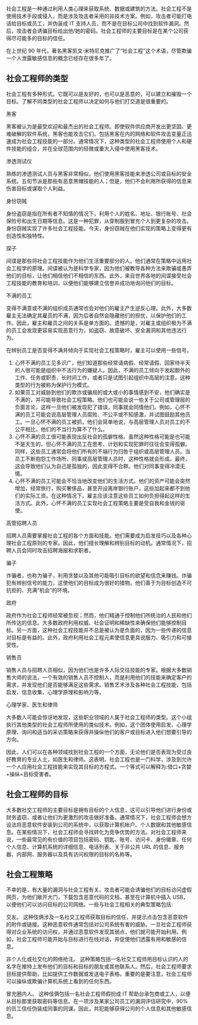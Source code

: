 社会工程是一种通过利用人类心理来获取系统、数据或建筑的方法。社会工程不是使用技术手段或侵入，而是涉及攻击者采用的非技术方案。例如，攻击者可能打电话给目标或员工，并伪装成 IT 支持人员，而不是在目标公司中找到软件漏洞。然后，攻击者会诱骗目标给出他/她的密码。社会工程师的主要目标是在某个公司获得尽可能多的目标的信任。

在上世纪 90 年代，著名黑客凯文·米特尼克推广了“社会工程”这个术语，尽管欺骗一个人泄露敏感信息的概念已经存在很多年了。

## 社会工程师的类型

社会工程有多种形式。它既可以是友好的，也可以是恶意的，可以建立和摧毁一个目标。了解不同类型的社会工程师以决定如何与他们打交道是很重要的。

黑客

黑客被认为是最受欢迎和最杰出的社会工程师。即使软件供应商开发出更坚固、更难破解的软件系统，黑客也能攻击它们。包括黑客在内的网络和软件攻击变量正迅速成为社会工程技能的一部分。通常情况下，这种类型的社会工程师使用个人和硬件技能的组合，并在全球范围内的轻微或重大入侵中使用黑客技术。

渗透测试仪

熟练的渗透测试人员与黑客非常相似，他们使用黑客技能来渗透公司或目标的安全系统。五旬节派是那些有恶意黑帽技能的人；但是，他们不会利用所获得的信息来伤害目标或谋取个人利益。

身份窃贼

身份盗窃是指在所有者不知情的情况下，利用个人的姓名、地址、银行账号、社会保险号和出生日期等信息。这是一种犯罪，从穿制服到冒充个人到更复杂的攻击。身份窃贼实现了许多社会工程技能。今天，身份窃贼在他们实现的策略上变得更有创造性和独特性。

探子

间谍是那些将社会工程技能作为他们生活重要部分的人。他们通常在策略中运用社会工程学的原理。间谍被认为是科学专家，因为他们被教导各种方法来欺骗或愚弄他们的目标，让他们相信他们不相信的东西。此外，来自世界各地的间谍接受社会工程技能的教育和培训，以便他们能够建立信誉并成功地询问他们的目标。

不满的员工

变得不满意或不满的组织成员通常也会对他们的雇主产生逆反心理。此外，大多数雇主无法确定其雇员的不满，因为后者自然会隐藏他们的担忧，以保护他们的工作。因此，雇主和雇员之间的关系是单方面的。遗憾的是，对雇主或组织极为不满的员工会发现更容易实现恶意行为，如盗窃、故意破坏、安全漏洞和其他违法行为。

在辨别员工是否变得不满并倾向于实现社会工程策略时，雇主可以使用一些信号。

1.  心怀不满的员工见多识广，他们知道那些经常请病假、经常请假、回家待半天的人很可能是组织中不法行为的嫌疑人。因此，不满的员工倾向于发起额外的工作、任务或职责，长时间工作，或者只是试图引起组织中高层的注意。这种类型的行为被称为保护行为模式。
2.  如果员工对威胁到他们的欺诈或骗局的或大或小的事情感到不安，他们确实是不满的，并可能导致社会工程策略。他们也可能会说一些关于公司或管理层的负面言论，这样一旦他们被发现犯了错误，同事就会同情他们。例如，心怀不满的员工可能会说高层管理人员腐败、不公平或不知感激，并试图鼓励其他员工。一旦心怀不满的员工被抓，他们会简单地说，与高层管理人员对员工的不公平相比，他们的不当行为算不了什么。
3.  心怀不满的员工很可能表现出反社会的孤僻性格。虽然这种性格可能是也可能不是天生的，但心怀不满的员工在思考、计划和实现犯罪时往往会变得孤僻。同样，这些员工通常会将他们所有的不端行为归咎于组织或高层管理人员。当员工不断抱怨工作场所、同事或高层管理人员时，这种性格就会形成。最终，这会导致他们认为自己是孤独的，因此变得不合群。他们对同事变得冷漠无情。
4.  心怀不满的员工可能会不恰当地改变他们的生活方式。他们的资产可能会突然增加，经常旅行，购买奢侈品，甚至开设离岸银行账户，这些加起来都不到他们的实际工资。在这种情况下，雇主应该注意这些员工如何负担得起这样的生活方式。此外，心怀不满的员工实现社会工程策略主要是受自我和金钱的驱使。

高管招聘人员

招聘人员需要掌握社会工程的各个方面和技能。他们需要成为启发技巧以及各种心理社会工程原则的专家。因此，他们擅长理解和辨别目标的动机。通常情况下，招聘人员会同时攻击招聘海报和求职者。

骗子

诈骗者，也称为骗子，利用贪婪以及其他可能吸引目标的欲望和信念来赚钱。诈骗犯有辨别信号的能力，这使他们的目标成为很好的猎物。他们善于为目标创造不可抗拒的、充满“机会”的环境。

政府

政府作为社会工程师经常被忽视；然而，他们精通于控制他们所统治的人民和他们所传达的信息。大多数政府利用权威、社会证明和稀缺性来确保他们能够控制目标。另一方面，这种社会工程技能并不总是被认为是负面的，因为一些传递的信息对目标是有益的。此外，政府利用社会工程元素使信息更具说服力、吸引力和可接受性。

销售员

销售人员与招聘人员相似，因为他们也是许多人际交往技能的专家。根据大多数销售大师的说法，一个有效的销售人员不控制人，而是利用他们的技能来确定客户的需求，并发现他们是否能够满足这些需求。销售艺术涉及各种社会工程技能，包括启发、信息收集、心理学原理和影响力等。

心理学家、医生和律师

大多数人可能会惊讶地发现，这些职业领域的人属于社会工程师的类型。这个小组执行其他类型的社会工程师所使用的类似技术。例如，这个团体使用启发、心理学原理、询问和适当的采访策略来获得并操纵他们的客户或目标进入他们想要引导的方向。

因此，人们可以在各种领域找到社会工程的一个方面，无论他们是否表现为受过良好教育的专业人士，如医生和律师。这表明，社会工程也是一门科学，涉及到允许一个人应用社会工程技能来实现其目标的方程式。一个等式可以解释为:借口+贪婪+操纵=目标受害者。

## 社会工程师的目标

大多数社交工程师的主要目标是拥有目标的个人信息，这可以引导他们进行身份或财务盗窃，或者让他们为更激烈的攻击做好准备。通常情况下，社会工程师会想方设法将恶意软件安装到公司的系统中，以获取计算机帐户、个人数据和其他敏感信息。在某些情况下，社会工程师会寻找转化为竞争优势的方法。对社会工程师来说，一些最常见的有价值的项目包括密码、钥匙、账号、访问卡、身份徽章、任何个人信息、计算机系统的详细信息、电话列表、关于非公共 URL 的信息、服务器、内部网、服务器以及具有访问权限的目标的名称等。

## 社会工程策略

不幸的是，有大量的漏洞与社会工程有关。攻击者可能会诱骗他们的目标访问虚假网页，为他们敞开大门，下载包含恶意代码的文档，甚至在计算机中插入 USB，以便他们可以访问目标的公司网络。一些与社会工程相关的典型策略包括:

交友。 这种伎俩涉及一名社交工程师获取目标的信任，并提示点击包含恶意软件的附件或链接。这种恶意软件通常包括对公司系统有害的威胁。一旦社会工程师获得对企业系统的访问权，并通过恶意软件发现其弱点，他们就可能开始利用。例如，社会工程师可能开始与目标进行在线对话，并促使他们透露有用和敏感的信息。

非个人化或社交化的网络抢注。 这种策略包括一名社交工程师用目标认识的人的名字在推特上发布他们的目标和目标的朋友或其他联系人。然后，社会工程师要求目标提供帮助，比如提供工作数据或发送电子表格。重要的是要注意，社会工程师可以操纵或欺骗计算机系统上看到的任何东西。

冒充圈内人。 这种伎俩包括一名社会工程师假扮成 IT 帮助台承包商或工人，以便从目标那里获取密码等信息。在一项涉及某家公司员工的漏洞评估研究中，90%的员工信任伪装成同事的同谋。因此，共犯能够获得公司的个人信息和其他敏感信息。